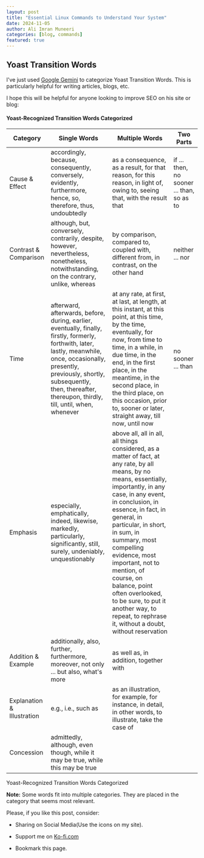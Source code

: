 ```yaml
---
layout: post
title: "Essential Linux Commands to Understand Your System"
date: 2024-11-05
author: Ali Imran Muneeri
categories: [blog, commands]
featured: true
--- 
```


## Yoast Transition Words

I've just used [Google Gemini](https://gemini.google.com/) to categorize Yoast Transition Words. This is particularly helpful for writing articles, blogs, etc.

I hope this will be helpful for anyone looking to improve SEO on his site or blog:

#### Yoast-Recognized Transition Words Categorized

| Category                   | Single Words                                                                                                                                                                                                                                                     | Multiple Words                                                                                                                                                                                                                                                                                                                                                                                                                                                           | Two Parts                                 |
| -------------------------- | ---------------------------------------------------------------------------------------------------------------------------------------------------------------------------------------------------------------------------------------------------------------- | ------------------------------------------------------------------------------------------------------------------------------------------------------------------------------------------------------------------------------------------------------------------------------------------------------------------------------------------------------------------------------------------------------------------------------------------------------------------------ | ----------------------------------------- |
| Cause & Effect             | accordingly, because, consequently, conversely, evidently, furthermore, hence, so, therefore, thus, undoubtedly                                                                                                                                                  | as a consequence, as a result, for that reason, for this reason, in light of, owing to, seeing that, with the result that                                                                                                                                                                                                                                                                                                                                                | if ... then, no sooner ... than, so as to |
| Contrast & Comparison      | although, but, conversely, contrarily, despite, however, nevertheless, nonetheless, notwithstanding, on the contrary, unlike, whereas                                                                                                                            | by comparison, compared to, coupled with, different from, in contrast, on the other hand                                                                                                                                                                                                                                                                                                                                                                                 | neither ... nor                           |
| Time                       | afterward, afterwards, before, during, earlier, eventually, finally, firstly, formerly, forthwith, later, lastly, meanwhile, once, occasionally, presently, previously, shortly, subsequently, then, thereafter, thereupon, thirdly, till, until, when, whenever | at any rate, at first, at last, at length, at this instant, at this point, at this time, by the time, eventually, for now, from time to time, in a while, in due time, in the end, in the first place, in the meantime, in the second place, in the third place, on this occasion, prior to, sooner or later, straight away, till now, until now                                                                                                                         | no sooner ... than                        |
| Emphasis                   | especially, emphatically, indeed, likewise, markedly, particularly, significantly, still, surely, undeniably, unquestionably                                                                                                                                     | above all, all in all, all things considered, as a matter of fact, at any rate, by all means, by no means, essentially, importantly, in any case, in any event, in conclusion, in essence, in fact, in general, in particular, in short, in sum, in summary, most compelling evidence, most important, not to mention, of course, on balance, point often overlooked, to be sure, to put it another way, to repeat, to rephrase it, without a doubt, without reservation |                                           |
| Addition & Example         | additionally, also, further, furthermore, moreover, not only ... but also, what's more                                                                                                                                                                           | as well as, in addition, together with                                                                                                                                                                                                                                                                                                                                                                                                                                   |                                           |
| Explanation & Illustration | e.g., i.e., such as                                                                                                                                                                                                                                              | as an illustration, for example, for instance, in detail, in other words, to illustrate, take the case of                                                                                                                                                                                                                                                                                                                                                                |                                           |
| Concession                 | admittedly, although, even though, while it may be true, while this may be true                                                                                                                                                                                  |                                                                                                                                                                                                                                                                                                                                                                                                                                                                          |                                           |

Yoast-Recognized Transition Words Categorized

**Note:** Some words fit into multiple categories. They are placed in the category that seems most relevant.

Please, if you like this post, consider:

- Sharing on Social Media(Use the icons on my site).

- Support me on [Ko-fi.com](https://ko-fi.com/aliimranmuneeri)

- Bookmark this page.
